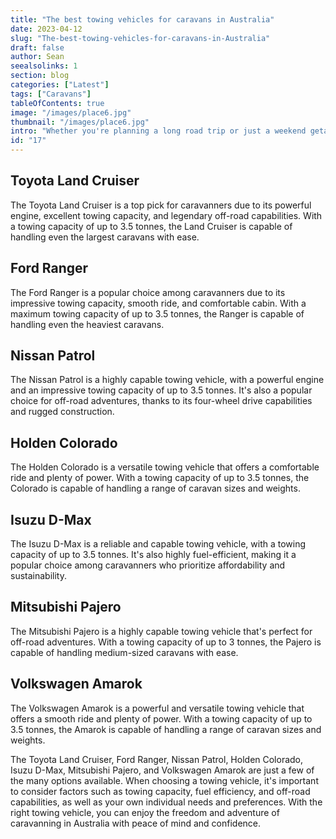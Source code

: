 ```yaml
---
title: "The best towing vehicles for caravans in Australia"
date: 2023-04-12
slug: "The-best-towing-vehicles-for-caravans-in-Australia"
draft: false
author: Sean
seealsolinks: 1
section: blog
categories: ["Latest"]
tags: ["Caravans"]
tableOfContents: true
image: "/images/place6.jpg"
thumbnail: "/images/place6.jpg"
intro: "Whether you're planning a long road trip or just a weekend getaway, a reliable towing vehicle is crucial for a safe and enjoyable journey."
id: "17"
---
```


## Toyota Land Cruiser

The Toyota Land Cruiser is a top pick for caravanners due to its powerful engine, excellent towing capacity, and legendary off-road capabilities. With a towing capacity of up to 3.5 tonnes, the Land Cruiser is capable of handling even the largest caravans with ease.

## Ford Ranger

The Ford Ranger is a popular choice among caravanners due to its impressive towing capacity, smooth ride, and comfortable cabin. With a maximum towing capacity of up to 3.5 tonnes, the Ranger is capable of handling even the heaviest caravans.

## Nissan Patrol

The Nissan Patrol is a highly capable towing vehicle, with a powerful engine and an impressive towing capacity of up to 3.5 tonnes. It's also a popular choice for off-road adventures, thanks to its four-wheel drive capabilities and rugged construction.

## Holden Colorado

The Holden Colorado is a versatile towing vehicle that offers a comfortable ride and plenty of power. With a towing capacity of up to 3.5 tonnes, the Colorado is capable of handling a range of caravan sizes and weights.

## Isuzu D-Max

The Isuzu D-Max is a reliable and capable towing vehicle, with a towing capacity of up to 3.5 tonnes. It's also highly fuel-efficient, making it a popular choice among caravanners who prioritize affordability and sustainability.

## Mitsubishi Pajero

The Mitsubishi Pajero is a highly capable towing vehicle that's perfect for off-road adventures. With a towing capacity of up to 3 tonnes, the Pajero is capable of handling medium-sized caravans with ease.

## Volkswagen Amarok

The Volkswagen Amarok is a powerful and versatile towing vehicle that offers a smooth ride and plenty of power. With a towing capacity of up to 3.5 tonnes, the Amarok is capable of handling a range of caravan sizes and weights.

The Toyota Land Cruiser, Ford Ranger, Nissan Patrol, Holden Colorado, Isuzu D-Max, Mitsubishi Pajero, and Volkswagen Amarok are just a few of the many options available. When choosing a towing vehicle, it's important to consider factors such as towing capacity, fuel efficiency, and off-road capabilities, as well as your own individual needs and preferences. With the right towing vehicle, you can enjoy the freedom and adventure of caravanning in Australia with peace of mind and confidence.
